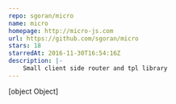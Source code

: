 ```yaml
---
repo: sgoran/micro
name: micro
homepage: http://micro-js.com
url: https://github.com/sgoran/micro
stars: 18
starredAt: 2016-11-30T16:54:16Z
description: |-
    Small client side router and tpl library
---
```


[object Object]
